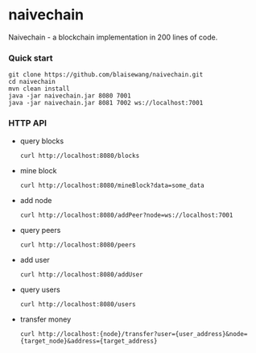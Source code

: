 # naivechain
Naivechain - a blockchain implementation in 200 lines of code.

### Quick start
```
git clone https://github.com/blaisewang/naivechain.git
cd naivechain
mvn clean install
java -jar naivechain.jar 8080 7001
java -jar naivechain.jar 8081 7002 ws://localhost:7001
```


### HTTP API

- query blocks

  ```
  curl http://localhost:8080/blocks
  ```

- mine block

  ```
  curl http://localhost:8080/mineBlock?data=some_data
  ```

- add node

  ```
  curl http://localhost:8080/addPeer?node=ws://localhost:7001
  ```

- query peers

  ```
  curl http://localhost:8080/peers
  ```
  
- add user

  ```
  curl http://localhost:8080/addUser
  ```

- query users

  ```
  curl http://localhost:8080/users
  ```
  
- transfer money

  ```
  curl http://localhost:{node}/transfer?user={user_address}&node={target_node}&address={target_address}
  ```
